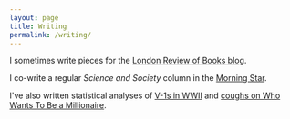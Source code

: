 ```yaml
---
layout: page
title: Writing
permalink: /writing/
---
```


I sometimes write pieces for the [London Review of Books blog](https://www.lrb.co.uk/blog/author/liam-shaw).

I co-write a regular *Science and Society* column in the [Morning Star](https://morningstaronline.co.uk/author/science-and-society).

I've also written statistical analyses of [V-1s in WWII](https://rss.onlinelibrary.wiley.com/doi/10.1111/j.1740-9713.2019.01315.x) and [coughs on Who Wants To Be a Millionaire](https://medium.com/@liam.philip.shaw/a-statistical-analysis-of-coughing-patterns-on-who-wants-to-be-a-millionaire-187be5cc6af1).
